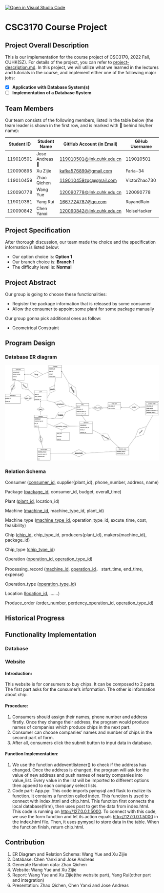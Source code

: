 [![Open in Visual Studio Code](https://classroom.github.com/assets/open-in-vscode-c66648af7eb3fe8bc4f294546bfd86ef473780cde1dea487d3c4ff354943c9ae.svg)](https://classroom.github.com/online_ide?assignment_repo_id=9425721&assignment_repo_type=AssignmentRepo)
# CSC3170 Course Project

## Project Overall Description

This is our implementation for the course project of CSC3170, 2022 Fall, CUHK(SZ). For details of the project, you can refer to [project-description.md](project-description.md). In this project, we will utilize what we learned in the lectures and tutorials in the course, and implement either one of the following major jobs:

<!-- Please fill in "x" to replace the blank space between "[]" to tick the todo item; it's ticked on the first one by default. -->

- [x] **Application with Database System(s)**
- [ ] **Implementation of a Database System**

## Team Members

Our team consists of the following members, listed in the table below (the team leader is shown in the first row, and is marked with 🚩 behind his/her name):

<!-- change the info below to be the real case -->

| Student ID | Student Name   | GitHub Account (in Email)   | GiHub Username |
| ---------- | -------------- | --------------------------  | -------------- |
| 119010501  | Jose Andreas🚩 | 119010501@link.cuhk.edu.cn  |  119010501     |
| 120090895  | Xu Zijie       | kafka576890@gmail.com       |   Faria-34     |
| 119010459  | Zhao Qichen    | 119010459zqc@gmail.com      |  VictorZhao730 |
| 120090778  | Wang Yue       | 120090778@link.cuhk.edu.cn  |   120090778    |
| 119010381  | Yang Rui       | 1667724787@qq.com           |   RayandRain   |
| 120090842  | Chen Yanxi     | 120090842@link.cuhk.edu.cn  |   NoiseHacker  |

## Project Specification

<!-- You should remove the terms/sentence that is not necessary considering your option/branch/difficulty choice -->

After thorough discussion, our team made the choice and the specification information is listed below:

- Our option choice is: **Option 1**
- Our branch choice is: **Branch 1**
- The difficulty level is: **Normal**


## Project Abstract
Our group is going to choose these functionalities:
- Register the package information that is released by some consumer
- Allow the consumer to appoint some plant for some package manually

Our group gonna pick additional ones as follow:
- Geometrical Constraint
## Program Design

### Database ER diagram
   ![the ER diagram](ER_graph.png)
### Relation Schema
Consumer (<u>consumer_id</u>, supplier{plant_id}, phone_number, address, name)</p>
Package (<u>package_id</u>, consumer_id, budget, overall_time)</p>
Plant (<u>plant_id</u>, location_id)</p>
Machine (<u>machine_id</u>, machine_type_id, plant_id)</p>
Machine_type (<u>machine_type_id</u>, operation_type_id, excute_time, cost, feasibility)</p>
Chip (<u>chip_id</u>, chip_type_id, producers{plant_id}, makers{machine_id}, package_id)</p>
Chip_type (<u>chip_type_id</u>)</p>
Operation (<u>operation_id, operation_type_id</u>)</p>
Processing_record (<u>machine_id</u>, <u>operation_id</u>， start_time, end_time, expense)</p>
Operation_type (<u>operation_type_id</u>)</p>
Location (<u>location_id</u>, …….)</p>
Produce_order (<u>order_number</u>, <u>perdency_operation_id</u>, <u>operation_type_id</u>)</p>
## Historical Progress
## Functionality Implementation
### Database
### Website
#### Introduction:
This website is for consumers to buy chips. It can be composed to 2 parts. The first part asks for the consumer’s information. The other is information about chip. 
#### Procedure:
1. Consumers should assign their names, phone number and address firstly. Once they change their address, the program would produce names of companies which produce chips in the next part.
2. Consumer can choose companies’ names and number of chips in the second part of form.
3. After all, consumers click the submit button to input data in database.  
#### Function Implementation:
1. We use the function addeventlistener() to check if the address has changed. Once the address is changed, the program will ask for the value of new address and push names of nearby companies into value_list. Every value in the list will be imported to different options then append to each company select lists.
2. Code part: App.py: This code imports pymysql and flask to realize its function. It contains a function called index. This function is used to connect with index.html and chip.html. This function first connects the local database(firm), then uses post to get the data from index.html. This code is running on http://127.0.0.1:5000. To connect with this code, we use the form function and let its action equals http://127.0.0.1:5000 in the index.html file. Then, it uses pymysql to store data in the table. When the function finish, return chip.html.
## Contribution
1. ER Diagram and Relation Schema: Wang Yue and Xu Zijie
2. Database: Chen Yanxi and Jose Andreas
3. Generate Random data: Zhao Qichen
4. Website: Wang Yue and Xu Zijie
5. Report: Wang Yue and Xu Zijie(the website part), Yang Rui(other part and integration)
6. Presentation: Zhao Qichen, Chen Yanxi and Jose Andreas
